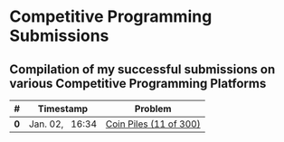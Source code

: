 # Competitive Programming Submissions
## Compilation of my successful submissions on various Competitive Programming Platforms

|#|Timestamp|Problem|
|--:|:-:|:-:|
|**0**|Jan. 02, &nbsp; 16:34|[Coin Piles (11 of 300)](https://cses.fi/problemset/task/1754/)|
